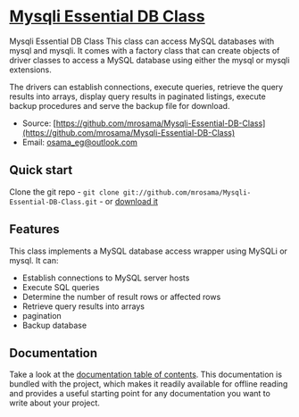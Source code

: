 # [Mysqli Essential DB Class](https://github.com/mrosama/Mysqli-Essential-DB-Class)

Mysqli Essential DB Class This class can access MySQL databases with mysql and mysqli.
It comes with a factory class that can create objects of driver classes to access a MySQL database
using either the mysql or mysqli extensions.

The drivers can establish connections, execute queries, retrieve the query results into arrays, display query results in paginated listings, execute backup procedures and serve the backup file for download.

* Source: [https://github.com/mrosama/Mysqli-Essential-DB-Class](https://github.com/mrosama/Mysqli-Essential-DB-Class)
* Email: [osama_eg@outlook.com](osama_eg@outlook.com)



## Quick start

Clone the git repo - `git clone git://github.com/mrosama/Mysqli-Essential-DB-Class.git` -
or [download it](https://github.com/mrosama/Mysqli-Essential-DB-Class/archive/master.zip)


## Features
This class implements a MySQL database access wrapper using MySQLi or mysql. It can:

* Establish connections to MySQL server hosts
* Execute SQL queries
* Determine the number of result rows or affected rows
* Retrieve query results into arrays
* pagination
* Backup database

## Documentation

Take a look at the [documentation table of contents](doc/README.md). This
documentation is bundled with the project, which makes it readily available for
offline reading and provides a useful starting point for any documentation you
want to write about your project.


